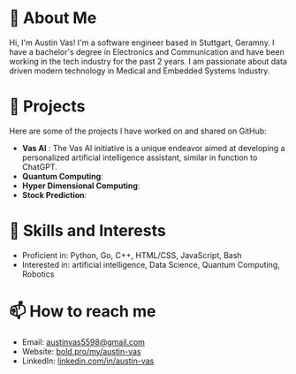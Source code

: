 # 👋 About Me

Hi, I'm Austin Vas! I'm a software engineer based in Stuttgart, Geramny. I have a bachelor's degree in Electronics and Communication and have been working in the tech industry for the past 2 years. I am passionate about data driven modern technology in Medical and Embedded Systems Industry.

# 🌱 Projects

Here are some of the projects I have worked on and shared on GitHub:

- **Vas AI** : The Vas AI initiative is a unique endeavor aimed at developing a personalized artificial intelligence assistant, similar in function to ChatGPT.
- **Quantum Computing**: 
- **Hyper Dimensional Computing**: 
- **Stock Prediction**: 

# 👀 Skills and Interests

- Proficient in:  Python, Go, C++, HTML/CSS, JavaScript, Bash
- Interested in:  artificial intelligence, Data Science, Quantum Computing, Robotics

# 📫 How to reach me

- Email: austinvas5598@gmail.com
- Website: [bold.pro/my/austin-vas](https://bold.pro/my/austin-vas)
- LinkedIn: [linkedin.com/in/austin-vas](https://www.linkedin.com/in/austin-vas/)


<!---
wit-impulse/wit-impulse is a ✨ special ✨ repository because its `README.md` (this file) appears on your GitHub profile.
You can click the Preview link to take a look at your changes.
--->
